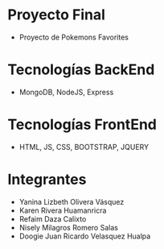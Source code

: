 # Proyecto Final
- Proyecto de Pokemons Favorites

# Tecnologías BackEnd
- MongoDB, NodeJS, Express

# Tecnologías FrontEnd
- HTML, JS, CSS, BOOTSTRAP, JQUERY

# Integrantes
- Yanina Lizbeth Olivera Vásquez
- Karen Rivera Huamanricra
- Refaim Daza Calixto
- Nisely Milagros Romero Salas
- Doogie Juan Ricardo Velasquez Hualpa
